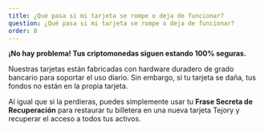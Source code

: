 ```yaml
---
title: ¿Qué pasa si mi tarjeta se rompe o deja de funcionar?
question: ¿Qué pasa si mi tarjeta se rompe o deja de funcionar?
order: 8
---
```

**¡No hay problema! Tus criptomonedas siguen estando 100% seguras.**

Nuestras tarjetas están fabricadas con hardware duradero de grado bancario para soportar el uso diario. Sin embargo, si tu tarjeta se daña, tus fondos no están en la propia tarjeta.

Al igual que si la perdieras, puedes simplemente usar tu **Frase Secreta de Recuperación** para restaurar tu billetera en una nueva tarjeta Tejory y recuperar el acceso a todos tus activos.